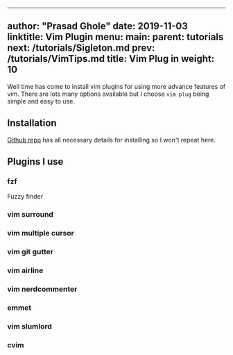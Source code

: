
---
author: "Prasad Ghole"
date: 2019-11-03
linktitle: Vim Plugin
menu:
  main:
    parent: tutorials
next: /tutorials/Sigleton.md
prev: /tutorials/VimTips.md
title: Vim Plug in
weight: 10
---

Well time has come to install vim plugins for using more advance features
of vim. There are lots many options available but I choose `vim plug` 
being simple and easy to use.

## Installation
[Github repo](https://github.com/junegunn/vim-plug) has all necessary 
details for installing so I won't repeat here.

## Plugins I use
### fzf
Fuzzy finder

### vim surround

### vim multiple cursor

### vim git gutter

### vim airline

### vim nerdcommenter

### emmet

### vim slumlord

### cvim



